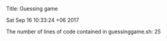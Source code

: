 Title: Guessing game

Sat Sep 16 10:33:24 +06 2017

The number of lines of code contained in guessinggame.sh:
25
